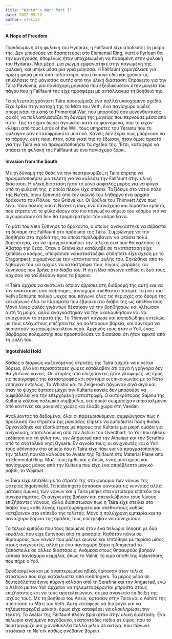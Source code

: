 ```yaml
---
title: "Winter's War: Part I"
date: 2022-05-22
author: sfakias
---
```


#### Α Ηope of Freedom

Παγιδευμένη στη φυλακή του Hydarax, η Fallfaunt είχε αποδεκτεί τη μοίρα της. Δεν μπορούσε να δραπετεύσει στο Elemental Ring, γιατί ο Fyrlean θα την κυνηγούσε, επομένως ήταν υποχρεωμένη να παραμένη στην φυλακή του Hydarax. Μια μέρα, μια ρωγμή εμφανίστηκε στην παγωμένη της φυλακή, και μπήκε μέσα μια γριά μάγισσα. Η Fallfaunt χαμογέλασε για πρώτη φορά μετά από πολύ καιρό, γιατί άκουγε εδώ και χρόνια τις επικλήσεις της μάγισσας αυτής από την υλική διάσταση: Επρόκειτο για την Taira Pavlovna, μία πανίσχυρη μάγισσα που εξειδικευόταν στην μαγεία του πάγου που η Fallfaunt της είχε προσφέρει με αντάλλαγμα τη βοήθειά της.  

Τα τελευταία χρόνια η Taira προετοίμαζε ένα πολλά υποσχόμενο σχέδιο. Είχε έρθει στην κατοχή της το Μάτι του Veth, ένα πανίσχυρο οώδες απομεινάρι του από το Primordial War, που μπορούσε σαν μεγενθυντικός φακός να πολλαπλασιάζει τη δύναμη της μαγείας που περνούσε μέσα από αυτό. Της το είχαν δώσει άγνωστοι κατά τα φαινόμενα, που το είχαν κλέψει από τους Lords of the Will, τους υπηρέτες του Yerastu που το φύλαγαν σαν επτασφράγιστο μυστικό. Κανείς δεν ξέρει πως μπόρεσαν να το πάρουν, ούτε ποιοι ήταν, ούτε γιατί της το έδωσαν, ήταν όμως αρκετό για την Taira για να πραγματοποιήσει τα σχεδιά της. 'Ετσι, κατάφερε να σπάσει τη φυλακή της Fallfaunt με ένα πανίσχυρο ξόρκι. 



#### Invasion from the South

Με τη δύναμη της θεάς να την περιτριγυρίζει, η Taira έπρεπε να πραγματοποιήσει μια τελετή για να καλέσει την Fallfaunt στην υλική διάσταση. Η υλική διάσταση ήταν το μόνο ασφαλές μέρος για να φύγει από τη φυλακή της, η οποία πλέον είχε σπάσει. Ταξίδεψε στο νότιο πόλο της Na'erk, όπου ξύπνησε από τον αιώνιό του λήθαργο ένα αρχαίο δράκοντα του Πόλου, τον Gridvalkur. Οι θρύλοι του Thimvert λένε πως είναι τόσο παλιός όσο η Na'erk η ίδια, ένα πανίσχυρο και τεράστιο ερπετό, που έπρεπε να το φυλακίσουν στο πιο παγωμένο σημείο του κόσμου για να σιγουρευτούν ότι δεν θα τρομοκρατήσει τον κόσμο ξανά.  

Το μάτι του Veth ξύπνησε το δράκοντα, ο οποίος αναγκάστηκε να σεβαστεί τη δύναμη της Fallfaunt στο πρόσωπο της Taira. Συμφώνησε να την βοηθήσει στα σχέδιά της, τα οποία περιλάμβαναν να φτάσει πολύ βορειότερα, και να πραγματοποιήσει την τελετή εκεί που θα καλούσε το Άβαταρ της θεάς. Όταν ο Gridvalkur κατάλαβε σε τι κατάσταση είχε ξεπέσει ο κόσμος, αποφάσισε να καταστρέψει οτιδήποτε είχε σχέση με το Dragonpact, σιχαμένος με την κατάντια της φυλής του. Σηκώθηκε από το λήθαργό του και άρχισε να καταστρέφει τους λίγους ψαράδες και κυνηγούς που βρήκε στο διάβα του. Η γη η ίδια πάγωνε καθώς οι δυό τους άρχισαν να ταξιδεύουν προς τα βόρεια.  

Η Taira άρχισε να σκοτώνει όποιον έβρισκε στη διαδρομή της αυτή και να τον ανασταίνει σαν icebringer, πανίσχυρο απέθαντο πλάσμα. Το μάτι του Veth εξέπεμπε πολικό ψύχος που πάγωνε όλες τις περιοχές στο  δρόμο της και σήκωνε όλα τα πλάσματα που έβρισκε στο διάβα της ως απέθαντους. Μόνο λίγες φυλές γιγάντων δέκτηκαν να την βοηθήσουν, και γλίτωσαν αυτή τη μοίρα, αλλά αναγκάστηκαν να την ακολουθήσουν και να ενισχύσουν το στρατό της. Το Thimvert πάγωσε και ισοπεδώθηκε εντελώς, με τους ελάχιστους επιζήσαντες να σαλπάρουν βόρεια, και σύντομα να περπατούν το παγωμένο πλέον νερό. Αρχηγός τους ήταν ο Yoll, ένας βάρβαρος πολεμιστής που προσπαθούσε να διασώσει ότι ήταν εφικτό από τη φυλή του.  



#### Ingotshield Hold

Καθώς ο διαρκώς αυξανόμενος στρατός της Taira άρχισε να κινείται βόρεια, όλο και περισσότερες χώρες κατάλαβαν ότι αργά ή γρήγορα δεν θα γλίτωνε κανείς. Οι ιστορίες από επιζήσαντες ήταν γλαφυρές ως προς τις περιγραφές της καταστροφής και σύντομα οι επικοινωνίες με το Νότο κόπηκαν εντελώς. Το Whistor και το Zelgerosh πάγωναν σιγά σιγά και όταν το ψύχος έφτασε μέχρι την Kultaria κανείς δεν μπορούσε να αμφιβάλλει για την επερχόμενη καταστροφή. Ο αυτοκράτορας Sajanu της Kultaria κάλεσε πολεμικό συμβούλιο, στο οποίο συμμετείχαν απεσταλμένοι από κοντινές και μακρινές χώρες και έλαβε χώρα στη Vaedar.  

Αναλύοντας τα δεδομένα, όλοι οι παρευρισκόμενοι συμφώνησαν πως η προέλαση του στρατού της μάγισσας έπρεπε να εμποδιστεί πάση θυσία. Οργανώθηκε και εξοπλίστηκε με πόρους της Kultaria μια μικρή ομάδα για ανίχνευση, αποτελούμενη από τον Ashiro του Oventhart, το Yoll που ήθελε εκδίκηση για τη φυλή του, την Angaerad από την Athalaar και την Serafina από το ανατολικό νησί Gysara. Εν αγνοία τους, οι ανιχνευτές και ο Yoll τους οδήγησαν στο σημείο που η Taira είχε πάει για να πραγματοποιήσει την τελετή που θα καλούσε το Avatar της Fallfaunt στο Material Plane από το Elemental Ring. Μαζί τους ήρθε και ο Ansiv, ένας μυστήριος και πανίσχυρος μάγος από την Kultaria που είχε ένα απρόβλεπτο μαγικό ραβδί, το Wajabat.

Η Taira είχε επιτεθεί με το στρατό της στο φρούριο των νάνων της φατρίας Ingotshield. Τα icebringers έσπασαν σύντομα τις γενναίες αλλά μάταιες άμυνες των νάνων και η Taira μπήκε στα κατώτερα επίπεδα του συγκροτήματος. Οι ανιχνευτές βρήκαν και απεγκλώβισαν τους λίγους επιζήσαντες νάνους, αλλά διαπίστωσαν πως η Taira είχε στείλει στο διάβα τους κάθε λογής τερατουργήματα και απέθαντους καθώς κατέβαιναν στο επίπεδο της τελετής. Μόνο η πολύχρονη εμπειρία και τα πανίσχυρα ξόρκια της ομάδας τους επέτρεψαν να συνεχίσουν.  

Το τελικό εμπόδιο που τους περίμενε ήταν ένα πελώριο linnorm με δύο κεφάλια, που είχε ξυπνήσει από τη φασαρία. Καθόταν πάνω σε θησαυρούς των νάνων που μάζευε αιώνες και επιτέθηκε με περίσιο μίσος στους ανιχνευτές, αλλά με ένα πανίσχυρο ξόρκι η Angaerad το ξαπόστειλε σε άλλες διαστάσεις. Ανάμεσα στους θησαυρούς βρήκαν κάποια πανίσχυρα κειμήλια, όπως το Valnir, το ιερό σπαθί της Valanshore, που πήρε ο Yoll.  

Εφοδιασμένοι και με αναπτερωμένο ηθικό, έφτασαν στον τελικό στρατώνα που είχε κατακλυστεί από icebringers. Το μέρος μέσα σε δευτερόλεπτα έγινε πύρινη κόλαση από τη Serafina και την Angaerad, ενώ ο Ashiro με τον Yoll άρχισαν να τηλεμεταφέρονται μπροστά στους επιζήσαντες και να τους αποτελειώνουν, σε μια αναγκαία επίδειξη της ισχύος τους. Με τη βοήθεια του Ansiv, έφτασαν στην Taira και ο Ashiro της απέσπασε το Μάτι του Veth. Αυτή κατάφερε να διαφύγει και να τηλεμεταφερθεί μακριά, όμως είχε καταφέρει να ολοκληρώσει την τελετή. Το Avatar της Fallfaunt πλέον βρισκόταν στην υλική διάσταση: Ένα πελώριο κινούμενο παγόβουνο, εκατοντάδες πόδια σε ύψος, που το περιτριγύριζε μια χιονοθύελλα πολλά μίλια σε ακτίνα, που πάγωνε σταδιακά τη Na'erk καθώς ανέβαινε βόρεια.  

